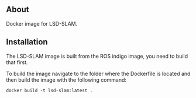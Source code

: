 ## About

Docker image for LSD-SLAM.

## Installation

The LSD-SLAM image is built from the ROS indigo image, you need to build
that first.

To build the image navigate to the folder where the Dockerfile is located
and then build the image with the following command:

```
docker build -t lsd-slam:latest .
``` 
